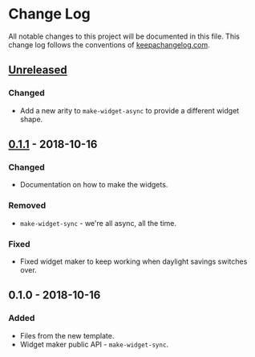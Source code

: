 # Change Log
All notable changes to this project will be documented in this file. This change log follows the conventions of [keepachangelog.com](http://keepachangelog.com/).

## [Unreleased]
### Changed
- Add a new arity to `make-widget-async` to provide a different widget shape.

## [0.1.1] - 2018-10-16
### Changed
- Documentation on how to make the widgets.

### Removed
- `make-widget-sync` - we're all async, all the time.

### Fixed
- Fixed widget maker to keep working when daylight savings switches over.

## 0.1.0 - 2018-10-16
### Added
- Files from the new template.
- Widget maker public API - `make-widget-sync`.

[Unreleased]: https://github.com/your-name/scheduled-message-lambda/compare/0.1.1...HEAD
[0.1.1]: https://github.com/your-name/scheduled-message-lambda/compare/0.1.0...0.1.1
